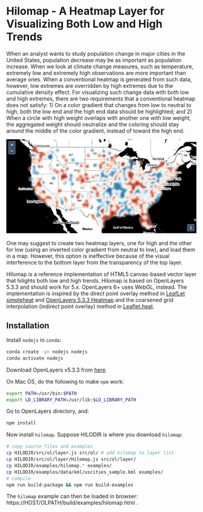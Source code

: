 # Hilomap - A Heatmap Layer for Visualizing Both Low and High Trends

When an analyst wants to study population change in major cities in the United States, population decrease may be as important as population increase. When we look at climate change measures, such as temperature, extremely low and extremely high observations are more important than average ones. When a conventional heatmap is generated from such data, however, low extremes are overridden by high extremes due to the cumulative density effect. For visualizing such change data with both low and high extremes, there are two requirements that a conventional heatmap does not satisfy: 1) On a color gradient that changes from low to neutral to high, both the low end and the high end data should be highlighted; and 2) When a circle with high weight overlaps with another one with low weight, the aggregated weight should neutralize and the coloring should stay around the middle of the color gradient, instead of toward the high end.

![Hilomap on a synthetic data on 3387 U.S. cities](img/hilomap_r10b10.png)

One may suggest to create two heatmap layers, one for high and the other for low (using an inverted color gradient from neutral to low), and load them in a map. However, this option is ineffective because of the visual interference to the bottom layer from the transparency of the top layer.

Hilomap is a reference implementation of HTML5 canvas-based vector layer that hilights both low and high trends. Hilomap is based on OpenLayers 5.3.3 and should work for 5.x. OpenLayers 6+ uses WebGL, instead. The implementation is inspired by the direct point overlay method in  [LeafLet simpleheat](https://github.com/mourner/simpleheat/blob/gh-pages/simpleheat.js) and [OpenLayers 5.3.3 Heatmap](https://github.com/openlayers/openlayers/blob/272a3c6b11804f2721a0f3fef545d91d6ddf90b1/src/ol/layer/Heatmap.js) and the coarsened grid interpolation (indirect point overlay) method in [Leaflet.heat](https://github.com/Leaflet/Leaflet.heat/blob/gh-pages/src/HeatLayer.js). 

## Installation

Install `nodejs` in `conda`:
```bash
conda create -yn nodejs nodejs
conda activate nodejs
```

Download OpenLayers v5.3.3 from [here](https://github.com/openlayers/openlayers/releases/tag/v5.3.3).

On Mac OS, do the following to make `npm` work:
```bash
export PATH=/usr/bin:$PATH
export LD_LIBRARY_PATH=/usr/lib:$LD_LIBRARY_PATH
```

Go to OpenLayers directory, and:
```bash
npm install
```

Now install `hilomap`. Suppose HILODIR is where you download `hilomap`:
```bash
# copy source files and examples
cp HILODIR/src/ol/layer.js src/ol/ # add hilomap to layer list
cp HILODIR/src/ol/layer/Hilomap.js src/ol/layer/
cp HILODIR/examples/hilomap.* examples/
cp HILODIR/examples/data/kml/uscities_sample.kml examples/
# compile
npm run build-package && npm run build-examples
```

The `hilomap` example can then be loaded in browser: https://HOST/OLPATH/build/examples/hilomap.html .


